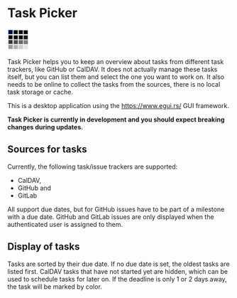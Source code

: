 # Task Picker

![](src/bin/taskpicker.png)

Task Picker helps you to keep an overview about tasks from different task
trackers, like GitHub or CalDAV. It does not actually manage these tasks itself,
but you can list them and select the one you want to work on. It also needs to
be online to collect the tasks from the sources, there is no local task storage
or cache.

This is a desktop application using the <https://www.egui.rs/> GUI framework.

**Task Picker is currently in development and you should expect breaking
changes during updates.**

## Sources for tasks

Currently, the following task/issue trackers are supported:

- CalDAV, 
- GitHub and 
- GitLab 

All support due dates, but for GitHub issues  have to be part of a milestone
with a due date. GitHub and GitLab issues are only displayed when the
authenticated user is assigned to them.

## Display of tasks

Tasks are sorted by their due date. If no due date is set, the oldest tasks are
listed first. CalDAV tasks that have not started yet are hidden, which can be
used to schedule tasks for later on. If the deadline is only 1 or 2 days away,
the task will be marked by color.


